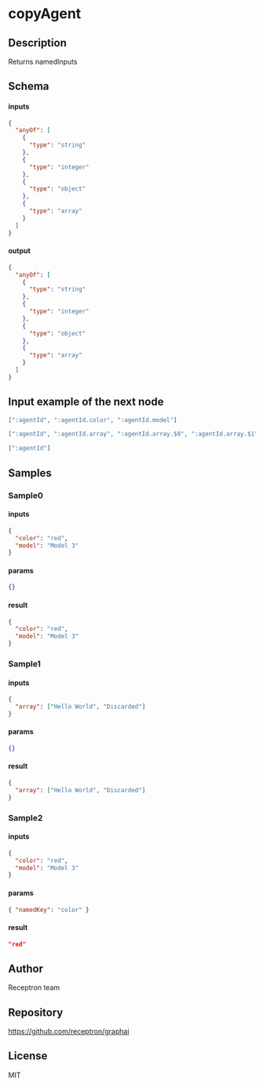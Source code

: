 # copyAgent

## Description

Returns namedInputs

## Schema

#### inputs

```json
{
  "anyOf": [
    {
      "type": "string"
    },
    {
      "type": "integer"
    },
    {
      "type": "object"
    },
    {
      "type": "array"
    }
  ]
}
```

#### output

```json
{
  "anyOf": [
    {
      "type": "string"
    },
    {
      "type": "integer"
    },
    {
      "type": "object"
    },
    {
      "type": "array"
    }
  ]
}
```

## Input example of the next node

```json
[":agentId", ":agentId.color", ":agentId.model"]
```

```json
[":agentId", ":agentId.array", ":agentId.array.$0", ":agentId.array.$1"]
```

```json
[":agentId"]
```

## Samples

### Sample0

#### inputs

```json
{
  "color": "red",
  "model": "Model 3"
}
```

#### params

```json
{}
```

#### result

```json
{
  "color": "red",
  "model": "Model 3"
}
```

### Sample1

#### inputs

```json
{
  "array": ["Hello World", "Discarded"]
}
```

#### params

```json
{}
```

#### result

```json
{
  "array": ["Hello World", "Discarded"]
}
```

### Sample2

#### inputs

```json
{
  "color": "red",
  "model": "Model 3"
}
```

#### params

```json
{ "namedKey": "color" }
```

#### result

```json
"red"
```

## Author

Receptron team

## Repository

https://github.com/receptron/graphai

## License

MIT
